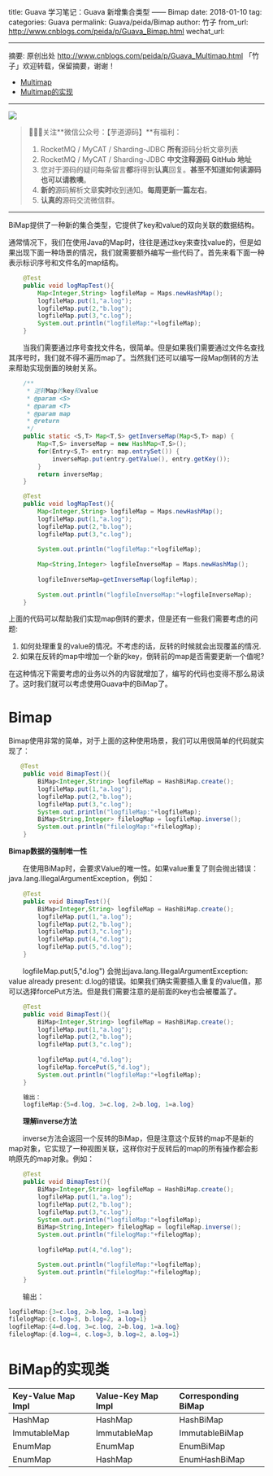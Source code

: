 title: Guava 学习笔记：Guava 新增集合类型 —— Bimap
date: 2018-01-10
tag: 
categories: Guava
permalink: Guava/peida/Bimap
author: 竹子
from_url: http://www.cnblogs.com/peida/p/Guava_Bimap.html
wechat_url: 

-------

摘要: 原创出处 http://www.cnblogs.com/peida/p/Guava_Multimap.html 「竹子」欢迎转载，保留摘要，谢谢！

- [Multimap](http://www.iocoder.cn/Guava/peida/Multimap/)
- [Multimap的实现](http://www.iocoder.cn/Guava/peida/Multimap/)

-------

![](http://www.iocoder.cn/images/common/wechat_mp_2017_07_31.jpg)

> 🙂🙂🙂关注**微信公众号：【芋道源码】**有福利：  
> 1. RocketMQ / MyCAT / Sharding-JDBC **所有**源码分析文章列表  
> 2. RocketMQ / MyCAT / Sharding-JDBC **中文注释源码 GitHub 地址**  
> 3. 您对于源码的疑问每条留言**都**将得到**认真**回复。**甚至不知道如何读源码也可以请教噢**。  
> 4. **新的**源码解析文章**实时**收到通知。**每周更新一篇左右**。  
> 5. **认真的**源码交流微信群。

-------

BiMap提供了一种新的集合类型，它提供了key和value的双向关联的数据结构。

通常情况下，我们在使用Java的Map时，往往是通过key来查找value的，但是如果出现下面一种场景的情况，我们就需要额外编写一些代码了。首先来看下面一种表示标识序号和文件名的map结构。

```Java
    @Test
    public void logMapTest(){
        Map<Integer,String> logfileMap = Maps.newHashMap();
        logfileMap.put(1,"a.log");
        logfileMap.put(2,"b.log");
        logfileMap.put(3,"c.log");        
        System.out.println("logfileMap:"+logfileMap);        
    }    
```

　　当我们需要通过序号查找文件名，很简单。但是如果我们需要通过文件名查找其序号时，我们就不得不遍历map了。当然我们还可以编写一段Map倒转的方法来帮助实现倒置的映射关系。

```Java
    /**
     * 逆转Map的key和value
     * @param <S>
     * @param <T>
     * @param map
     * @return
     */
    public static <S,T> Map<T,S> getInverseMap(Map<S,T> map) {
        Map<T,S> inverseMap = new HashMap<T,S>();
        for(Entry<S,T> entry: map.entrySet()) {
            inverseMap.put(entry.getValue(), entry.getKey());
        }
        return inverseMap;
    }
```

```Java
    @Test
    public void logMapTest(){
        Map<Integer,String> logfileMap = Maps.newHashMap();
        logfileMap.put(1,"a.log");
        logfileMap.put(2,"b.log");
        logfileMap.put(3,"c.log");
        
        System.out.println("logfileMap:"+logfileMap);
        
        Map<String,Integer> logfileInverseMap = Maps.newHashMap();
        
        logfileInverseMap=getInverseMap(logfileMap);
        
        System.out.println("logfileInverseMap:"+logfileInverseMap);
    }
```


上面的代码可以帮助我们实现map倒转的要求，但是还有一些我们需要考虑的问题:

1. 如何处理重复的value的情况。不考虑的话，反转的时候就会出现覆盖的情况.
2. 如果在反转的map中增加一个新的key，倒转前的map是否需要更新一个值呢?

在这种情况下需要考虑的业务以外的内容就增加了，编写的代码也变得不那么易读了。这时我们就可以考虑使用Guava中的BiMap了。

# Bimap

Bimap使用非常的简单，对于上面的这种使用场景，我们可以用很简单的代码就实现了：

```Java
　　@Test
    public void BimapTest(){
        BiMap<Integer,String> logfileMap = HashBiMap.create(); 
        logfileMap.put(1,"a.log");
        logfileMap.put(2,"b.log");
        logfileMap.put(3,"c.log"); 
        System.out.println("logfileMap:"+logfileMap); 
        BiMap<String,Integer> filelogMap = logfileMap.inverse();
        System.out.println("filelogMap:"+filelogMap);
    }
```

**Bimap数据的强制唯一性**

　　在使用BiMap时，会要求Value的唯一性。如果value重复了则会抛出错误：java.lang.IllegalArgumentException，例如：

```Java
    @Test
    public void BimapTest(){
        BiMap<Integer,String> logfileMap = HashBiMap.create(); 
        logfileMap.put(1,"a.log");
        logfileMap.put(2,"b.log");
        logfileMap.put(3,"c.log");         
        logfileMap.put(4,"d.log"); 
        logfileMap.put(5,"d.log"); 
    }
```

　　logfileMap.put(5,"d.log") 会抛出java.lang.IllegalArgumentException: value already present: d.log的错误。如果我们确实需要插入重复的value值，那可以选择forcePut方法。但是我们需要注意的是前面的key也会被覆盖了。


```Java
    @Test
    public void BimapTest(){
        BiMap<Integer,String> logfileMap = HashBiMap.create(); 
        logfileMap.put(1,"a.log");
        logfileMap.put(2,"b.log");
        logfileMap.put(3,"c.log"); 
        
        logfileMap.put(4,"d.log"); 
        logfileMap.forcePut(5,"d.log"); 
        System.out.println("logfileMap:"+logfileMap); 
    }

    输出：
    logfileMap:{5=d.log, 3=c.log, 2=b.log, 1=a.log}
```
 
　　**理解inverse方法**

　　inverse方法会返回一个反转的BiMap，但是注意这个反转的map不是新的map对象，它实现了一种视图关联，这样你对于反转后的map的所有操作都会影响原先的map对象。例如：

```Java
    @Test
    public void BimapTest(){
        BiMap<Integer,String> logfileMap = HashBiMap.create(); 
        logfileMap.put(1,"a.log");
        logfileMap.put(2,"b.log");
        logfileMap.put(3,"c.log"); 
        System.out.println("logfileMap:"+logfileMap); 
        BiMap<String,Integer> filelogMap = logfileMap.inverse();
        System.out.println("filelogMap:"+filelogMap);
        
        logfileMap.put(4,"d.log"); 

        System.out.println("logfileMap:"+logfileMap); 
        System.out.println("filelogMap:"+filelogMap); 
    }
```

　　输出：

```Java
logfileMap:{3=c.log, 2=b.log, 1=a.log}
filelogMap:{c.log=3, b.log=2, a.log=1}
logfileMap:{4=d.log, 3=c.log, 2=b.log, 1=a.log}
filelogMap:{d.log=4, c.log=3, b.log=2, a.log=1}
```

# BiMap的实现类

 

| Key-Value Map Impl | Value-Key Map Impl | Corresponding BiMap |
| :-- | :-- | :-- |
| HashMap | HashMap | HashBiMap |
| ImmutableMap | ImmutableMap | ImmutableBiMap |
| EnumMap | EnumMap | EnumBiMap |
| EnumMap | HashMap | EnumHashBiMap |
